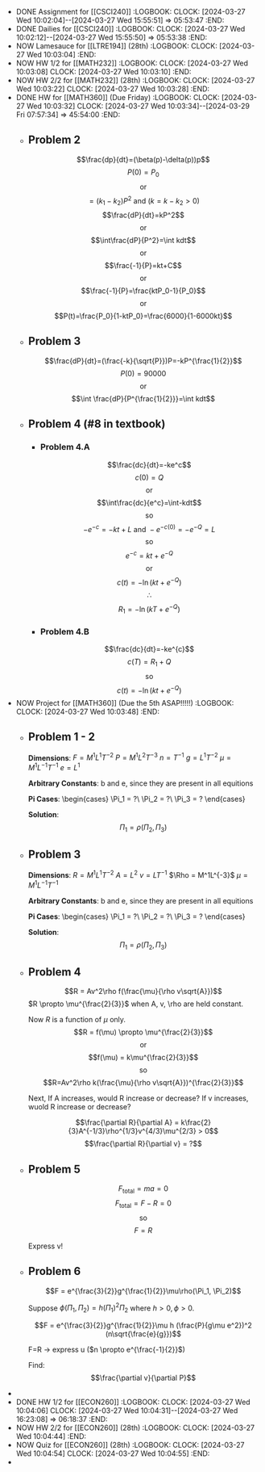 - DONE Assignment for [[CSCI240]]
  :LOGBOOK:
  CLOCK: [2024-03-27 Wed 10:02:04]--[2024-03-27 Wed 15:55:51] =>  05:53:47
  :END:
- DONE Dailies for [[CSCI240]]
  :LOGBOOK:
  CLOCK: [2024-03-27 Wed 10:02:12]--[2024-03-27 Wed 15:55:50] =>  05:53:38
  :END:
- NOW Lamesauce for [[LTRE194]] (28th)
  :LOGBOOK:
  CLOCK: [2024-03-27 Wed 10:03:04]
  :END:
- NOW HW 1/2 for [[MATH232]]
  :LOGBOOK:
  CLOCK: [2024-03-27 Wed 10:03:08]
  CLOCK: [2024-03-27 Wed 10:03:10]
  :END:
- NOW HW 2/2 for [[MATH232]] (28th)
  :LOGBOOK:
  CLOCK: [2024-03-27 Wed 10:03:22]
  CLOCK: [2024-03-27 Wed 10:03:28]
  :END:
- DONE HW for [[MATH360]] (Due Friday)
  :LOGBOOK:
  CLOCK: [2024-03-27 Wed 10:03:32]
  CLOCK: [2024-03-27 Wed 10:03:34]--[2024-03-29 Fri 07:57:34] =>  45:54:00
  :END:
	- ## Problem 2
	  $$\frac{dp}{dt}=(\beta(p)-\delta(p))p$$
	  $$P(0)=P_0$$
	  $$\text{or}$$
	  $$=(k_1-k_2)P^2\text{ and }(k=k-k_2>0)$$
	  $$\frac{dP}{dt}=kP^2$$
	  $$\text{or}$$
	  $$\int\frac{dP}{P^2}=\int kdt$$
	  $$\text{or}$$
	  $$\frac{-1}{P}=kt+C$$
	  $$\text{or}$$
	  $$\frac{-1}{P}=\frac{ktP_0-1}{P_0}$$
	  $$\text{or}$$
	  $$P(t)=\frac{P_0}{1-ktP_0}=\frac{6000}{1-6000kt}$$
	- ## Problem 3
	  $$\frac{dP}{dt}=(\frac{-k}{\sqrt{P}})P=-kP^{\frac{1}{2}}$$
	  $$P(0) = 90000$$
	  $$\text{or}$$
	  $$\int \frac{dP}{P^{\frac{1}{2}}}=\int kdt$$
	- ## Problem 4 (\#8 in textbook)
		- ### Problem 4.A
		  $$\frac{dc}{dt}=-ke^c$$
		  $$c(0) = Q$$
		  $$\text{or}$$
		  $$\int\frac{dc}{e^c}=\int-kdt$$
		  $$\text{so}$$
		  $$-e^{-c}=-kt+L\text{ and }-e^{-c(0)}=-e^{-Q}=L$$
		  $$\text{so}$$
		  $$e^{-c}=kt+e^{-Q}$$
		  $$\text{or}$$
		  $$c(t)=-\ln(kt+e^{-Q})$$
		  $$\therefore$$
		  $$R_1=-\ln(kT+e^{-Q})$$
		- ### Problem 4.B
		  $$\frac{dc}{dt}=-ke^{c}$$
		  $$c(T)=R_1+Q$$
		  $$\text{so}$$
		  $$c(t)=-\ln(kt+e^{-Q})$$
- NOW Project for [[MATH360]] (Due the 5th ASAP!!!!!)
  :LOGBOOK:
  CLOCK: [2024-03-27 Wed 10:03:48]
  :END:
	- ## Problem 1 - 2
	  **Dimensions**:
	  $F = M^1L^1T^{-2}$
	  $P = M^1L^2T^{-3}$
	  $n = T^{-1}$
	  $g = L^1T^{-2}$
	  $\mu = M^1L^{-1}T^{-1}$
	  $e = L^1$
	  
	  **Arbitrary Constants**:
	  b and e, since they are present in all equitions
	  
	  **Pi Cases**:
	  \begin{cases}
	  \Pi_1 = ?\\
	  \Pi_2 = ?\\
	  \Pi_3 = ?
	  \end{cases}
	  
	  **Solution**:
	  $$\Pi_1 = \rho(\Pi_2, \Pi_3)$$
	- ## Problem 3
	  **Dimensions**:
	  $R = M^1L^1T^{-2}$
	  $A = L^2$
	  $v = LT^{-1}$
	  $\Rho = M^1L^{-3}$
	  $\mu = M^1L^{-1}T^{-1}$
	  
	  **Arbitrary Constants**:
	  b and e, since they are present in all equitions
	  
	  **Pi Cases**:
	  \begin{cases}
	  \Pi_1 = ?\\
	  \Pi_2 = ?\\
	  \Pi_3 = ?
	  \end{cases}
	  
	  **Solution**:
	  $$\Pi_1 = \rho(\Pi_2, \Pi_3)$$
	- ## Problem 4
	  $$R = Av^2\rho f(\frac{\mu}{\rho v\sqrt{A}})$$
	  $R \propto \mu^{\frac{2}{3}}$ when A, v, \rho are held constant.
	  
	  Now $R$ is a function of $\mu$ only.
	  $$R = f(\mu) \propto \mu^{\frac{2}{3}}$$
	  $$\text{or}$$
	  $$f(\mu) = k\mu^{\frac{2}{3}}$$
	  $$\text{so}$$
	  $$R=Av^2\rho k(\frac{\mu}{\rho v\sqrt{A}})^{\frac{2}{3}}$$
	  
	  Next,
	  If A increases, would R increase or decrease?
	  If v increases, wuold R increase or decrease?
	  
	  $$\frac{\partial R}{\partial A} = k\frac{2}{3}A^{-1/3}\rho^{1/3}v^{4/3}\mu^{2/3} > 0$$
	  $$\frac{\partial R}{\partial v} = ?$$
	- ## Problem 5
	  $$F_\text{total} = ma =0$$
	  $$F_\text{total} = F - R = 0$$
	  $$\text{so}$$
	  $$F = R$$
	  
	  Express v!
	- ## Problem 6
	  $$F = e^{\frac{3}{2}}g^{\frac{1}{2}}\mu\rho(\Pi_1, \Pi_2)$$
	  
	  Suppose $\phi(\Pi_1, \Pi_2) = h(\Pi_1)^2\Pi_2$ where $h>0, \phi >0$.
	  
	  $$F = e^{\frac{3}{2}}g^{\frac{1}{2}}\mu h (\frac{P}{g\mu e^2})^2 (n\sqrt{\frac{e}{g}})$$
	  
	  F=R -> express u ($n \propto e^{\frac{-1}{2}}$)
	  
	  Find:
	  $$\frac{\partial v}{\partial P}$$
-
- DONE HW 1/2 for [[ECON260]]
  :LOGBOOK:
  CLOCK: [2024-03-27 Wed 10:04:06]
  CLOCK: [2024-03-27 Wed 10:04:31]--[2024-03-27 Wed 16:23:08] =>  06:18:37
  :END:
- NOW HW 2/2 for [[ECON260]] (28th)
  :LOGBOOK:
  CLOCK: [2024-03-27 Wed 10:04:44]
  :END:
- NOW Quiz for [[ECON260]] (28th)
  :LOGBOOK:
  CLOCK: [2024-03-27 Wed 10:04:54]
  CLOCK: [2024-03-27 Wed 10:04:55]
  :END:
-